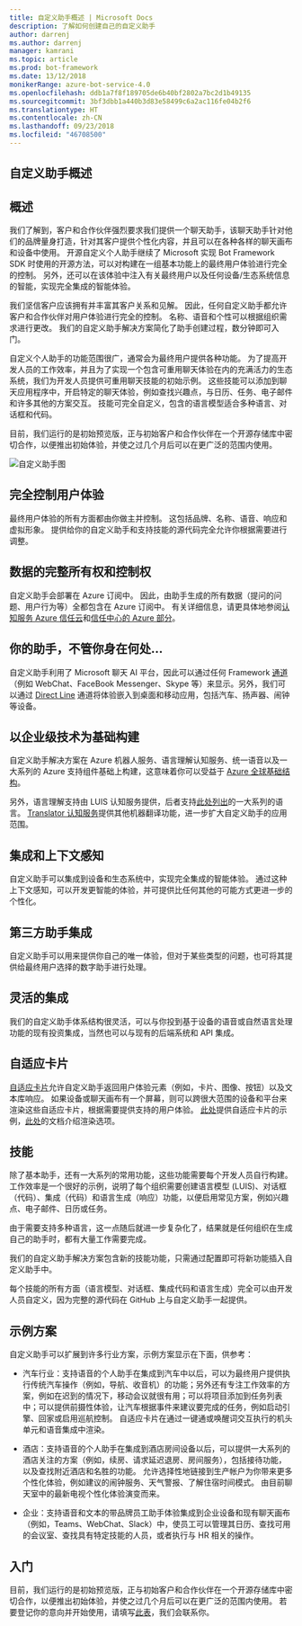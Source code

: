 ```yaml
---
title: 自定义助手概述 | Microsoft Docs
description: 了解如何创建自己的自定义助手
author: darrenj
ms.author: darrenj
manager: kamrani
ms.topic: article
ms.prod: bot-framework
ms.date: 13/12/2018
monikerRange: azure-bot-service-4.0
ms.openlocfilehash: ddb1a7f8f189705de6b40bf2802a7bc2d1b49135
ms.sourcegitcommit: 3bf3dbb1a440b3d83e58499c6a2ac116fe04b2f6
ms.translationtype: HT
ms.contentlocale: zh-CN
ms.lasthandoff: 09/23/2018
ms.locfileid: "46708500"
---
```

## <a name="custom-assistant-overview"></a>自定义助手概述

## <a name="overview"></a>概述

我们了解到，客户和合作伙伴强烈要求我们提供一个聊天助手，该聊天助手针对他们的品牌量身打造，针对其客户提供个性化内容，并且可以在各种各样的聊天画布和设备中使用。 开源自定义个人助手继续了 Microsoft 实现 Bot Framework SDK 时使用的开源方法，可以对构建在一组基本功能上的最终用户体验进行完全的控制。 另外，还可以在该体验中注入有关最终用户以及任何设备/生态系统信息的智能，实现完全集成的智能体验。

我们坚信客户应该拥有并丰富其客户关系和见解。 因此，任何自定义助手都允许客户和合作伙伴对用户体验进行完全的控制。 名称、语音和个性可以根据组织需求进行更改。 我们的自定义助手解决方案简化了助手创建过程，数分钟即可入门。 

自定义个人助手的功能范围很广，通常会为最终用户提供各种功能。 为了提高开发人员的工作效率，并且为了实现一个包含可重用聊天体验在内的充满活力的生态系统，我们为开发人员提供可重用聊天技能的初始示例。 这些技能可以添加到聊天应用程序中，开启特定的聊天体验，例如查找兴趣点，与日历、任务、电子邮件和许多其他的方案交互。 技能可完全自定义，包含的语言模型适合多种语言、对话框和代码。

目前，我们运行的是初始预览版，正与初始客户和合作伙伴在一个开源存储库中密切合作，以便推出初始体验，并使之过几个月后可以在更广泛的范围内使用。 

![自定义助手图](media/enterprise-template/CustomAssistantDiagram.jpg)

## <a name="complete-control-of-the-user-experience"></a>完全控制用户体验

最终用户体验的所有方面都由你做主并控制。 这包括品牌、名称、语音、响应和虚拟形象。 提供给你的自定义助手和支持技能的源代码完全允许你根据需要进行调整。

## <a name="complete-ownership-and-control-of-data"></a>数据的完整所有权和控制权

自定义助手会部署在 Azure 订阅中。 因此，由助手生成的所有数据（提问的问题、用户行为等）全都包含在 Azure 订阅中。 有关详细信息，请更具体地参阅[认知服务 Azure 信任云](https://www.microsoft.com/en-us/trustcenter/cloudservices/cognitiveservices)和[信任中心的 Azure 部分](https://www.microsoft.com/en-us/TrustCenter/CloudServices/Azure)。

## <a name="your-assistant-anywhere"></a>你的助手，不管你身在何处...

自定义助手利用了 Microsoft 聊天 AI 平台，因此可以通过任何 Framework [通道](https://docs.microsoft.com/en-us/azure/bot-service/bot-service-manage-channels?view=azure-bot-service-4.0)（例如 WebChat、FaceBook Messenger、Skype 等）来显示。另外，我们可以通过 [Direct Line](https://docs.microsoft.com/en-us/azure/bot-service/rest-api/bot-framework-rest-direct-line-3-0-concepts?view=azure-bot-service-4.0) 通道将体验嵌入到桌面和移动应用，包括汽车、扬声器、闹钟等设备。

## <a name="built-on-enterprise-grade-technology"></a>以企业级技术为基础构建

自定义助手解决方案在 Azure 机器人服务、语言理解认知服务、统一语音以及一大系列的 Azure 支持组件基础上构建，这意味着你可以受益于 [Azure 全球基础结构](https://azure.microsoft.com/en-gb/global-infrastructure/)。

另外，语言理解支持由 LUIS 认知服务提供，后者支持[此处列出](https://docs.microsoft.com/en-us/azure/cognitive-services/luis/luis-supported-languages)的一大系列的语言。 [Translator 认知服务](https://azure.microsoft.com/en-us/services/cognitive-services/translator-text-api/)提供其他机器翻译功能，进一步扩大自定义助手的应用范围。

## <a name="integrated-and-context-aware"></a>集成和上下文感知

自定义助手可以集成到设备和生态系统中，实现完全集成的智能体验。 通过这种上下文感知，可以开发更智能的体验，并可提供比任何其他的可能方式更进一步的个性化。

## <a name="3rd-party-assistant-integration"></a>第三方助手集成

自定义助手可以用来提供你自己的唯一体验，但对于某些类型的问题，也可将其提供给最终用户选择的数字助手进行处理。

## <a name="flexible-integration"></a>灵活的集成

我们的自定义助手体系结构很灵活，可以与你投到基于设备的语音或自然语言处理功能的现有投资集成，当然也可以与现有的后端系统和 API 集成。

## <a name="adaptive-cards"></a>自适应卡片

[自适应卡片](https://adaptivecards.io/)允许自定义助手返回用户体验元素（例如，卡片、图像、按钮）以及文本库响应。 如果设备或聊天画布有一个屏幕，则可以跨很大范围的设备和平台来渲染这些自适应卡片，根据需要提供支持的用户体验。 [此处](https://adaptivecards.io/samples/)提供自适应卡片的示例，[此处](https://docs.microsoft.com/en-us/adaptive-cards/rendering-cards/getting-started)的文档介绍渲染选项。


## <a name="skills"></a>技能

除了基本助手，还有一大系列的常用功能，这些功能需要每个开发人员自行构建。 工作效率是一个很好的示例，说明了每个组织需要创建语言模型 (LUIS)、对话框（代码）、集成（代码）和语言生成（响应）功能，以便启用常见方案，例如兴趣点、电子邮件、日历或任务。

由于需要支持多种语言，这一点随后就进一步复杂化了，结果就是任何组织在生成自己的助手时，都有大量工作需要完成。

我们的自定义助手解决方案包含新的技能功能，只需通过配置即可将新功能插入自定义助手中。 

每个技能的所有方面（语言模型、对话框、集成代码和语言生成）完全可以由开发人员自定义，因为完整的源代码在 GitHub 上与自定义助手一起提供。

## <a name="example-scenarios"></a>示例方案

自定义助手可以扩展到许多行业方案，示例方案显示在下面，供参考：

- 汽车行业：支持语音的个人助手在集成到汽车中以后，可以为最终用户提供执行传统汽车操作（例如，导航、收音机）的功能；另外还有专注工作效率的方案，例如在迟到的情况下，移动会议就很有用；可以将项目添加到任务列表中；可以提供前摄性体验，让汽车根据事件来建议要完成的任务，例如启动引擎、回家或启用巡航控制。 自适应卡片在通过一键通或唤醒词交互执行的机头单元和语音集成中渲染。

- 酒店：支持语音的个人助手在集成到酒店房间设备以后，可以提供一大系列的酒店关注的方案（例如，续房、请求延迟退房、房间服务），包括接待功能，以及查找附近酒店和名胜的功能。 允许选择性地链接到生产帐户为你带来更多个性化体验，例如建议的闹钟服务、天气警报、了解住宿时间模式。 由目前聊天室中的最新电视个性化体验演变而来。

- 企业：支持语音和文本的带品牌员工助手体验集成到企业设备和现有聊天画布（例如，Teams、WebChat、Slack）中，使员工可以管理其日历、查找可用的会议室、查找具有特定技能的人员，或者执行与 HR 相关的操作。 

## <a name="getting-started"></a>入门

目前，我们运行的是初始预览版，正与初始客户和合作伙伴在一个开源存储库中密切合作，以便推出初始体验，并使之过几个月后可以在更广泛的范围内使用。 若要登记你的意向并开始使用，请填写[此表](https://aka.ms/customassistantpreviewform)，我们会联系你。

